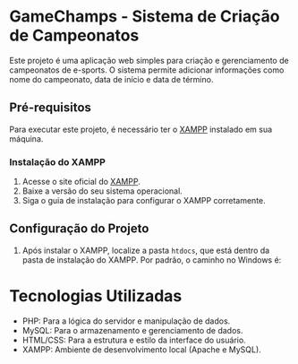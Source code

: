 # GameChamps - Sistema de Criação de Campeonatos

Este projeto é uma aplicação web simples para criação e gerenciamento de campeonatos de e-sports. O sistema permite adicionar informações como nome do campeonato, data de início e data de término. 

## Pré-requisitos

Para executar este projeto, é necessário ter o [XAMPP](https://www.apachefriends.org/pt_br/index.html) instalado em sua máquina.

### Instalação do XAMPP

1. Acesse o site oficial do [XAMPP](https://www.apachefriends.org/pt_br/index.html).
2. Baixe a versão do seu sistema operacional.
3. Siga o guia de instalação para configurar o XAMPP corretamente.

## Configuração do Projeto

1. Após instalar o XAMPP, localize a pasta `htdocs`, que está dentro da pasta de instalação do XAMPP. Por padrão, o caminho no Windows é:



# Tecnologias Utilizadas
- PHP: Para a lógica do servidor e manipulação de dados.
- MySQL: Para o armazenamento e gerenciamento de dados.
- HTML/CSS: Para a estrutura e estilo da interface do usuário.
- XAMPP: Ambiente de desenvolvimento local (Apache e MySQL).

